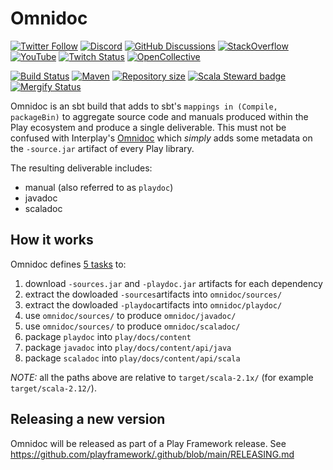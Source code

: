 # Omnidoc

[![Twitter Follow](https://img.shields.io/twitter/follow/playframework?label=follow&style=flat&logo=twitter&color=brightgreen)](https://twitter.com/playframework)
[![Discord](https://img.shields.io/discord/931647755942776882?logo=discord&logoColor=white)](https://discord.gg/g5s2vtZ4Fa)
[![GitHub Discussions](https://img.shields.io/github/discussions/playframework/playframework?&logo=github&color=brightgreen)](https://github.com/playframework/playframework/discussions)
[![StackOverflow](https://img.shields.io/static/v1?label=stackoverflow&logo=stackoverflow&logoColor=fe7a16&color=brightgreen&message=playframework)](https://stackoverflow.com/tags/playframework)
[![YouTube](https://img.shields.io/youtube/channel/views/UCRp6QDm5SDjbIuisUpxV9cg?label=watch&logo=youtube&style=flat&color=brightgreen&logoColor=ff0000)](https://www.youtube.com/channel/UCRp6QDm5SDjbIuisUpxV9cg)
[![Twitch Status](https://img.shields.io/twitch/status/playframework?logo=twitch&logoColor=white&color=brightgreen&label=live%20stream)](https://www.twitch.tv/playframework)
[![OpenCollective](https://img.shields.io/opencollective/all/playframework?label=financial%20contributors&logo=open-collective)](https://opencollective.com/playframework)

[![Build Status](https://github.com/playframework/omnidoc/actions/workflows/build-test.yml/badge.svg)](https://github.com/playframework/omnidoc/actions/workflows/build-test.yml)
[![Maven](https://img.shields.io/maven-central/v/com.typesafe.play/play-omnidoc_2.13.svg?logo=apache-maven)](https://mvnrepository.com/artifact/com.typesafe.play/play-omnidoc_2.13)
[![Repository size](https://img.shields.io/github/repo-size/playframework/omnidoc.svg?logo=git)](https://github.com/playframework/omnidoc)
[![Scala Steward badge](https://img.shields.io/badge/Scala_Steward-helping-blue.svg?style=flat&logo=data:image/png;base64,iVBORw0KGgoAAAANSUhEUgAAAA4AAAAQCAMAAAARSr4IAAAAVFBMVEUAAACHjojlOy5NWlrKzcYRKjGFjIbp293YycuLa3pYY2LSqql4f3pCUFTgSjNodYRmcXUsPD/NTTbjRS+2jomhgnzNc223cGvZS0HaSD0XLjbaSjElhIr+AAAAAXRSTlMAQObYZgAAAHlJREFUCNdNyosOwyAIhWHAQS1Vt7a77/3fcxxdmv0xwmckutAR1nkm4ggbyEcg/wWmlGLDAA3oL50xi6fk5ffZ3E2E3QfZDCcCN2YtbEWZt+Drc6u6rlqv7Uk0LdKqqr5rk2UCRXOk0vmQKGfc94nOJyQjouF9H/wCc9gECEYfONoAAAAASUVORK5CYII=)](https://scala-steward.org)
[![Mergify Status](https://img.shields.io/endpoint.svg?url=https://api.mergify.com/v1/badges/playframework/omnidoc&style=flat)](https://mergify.com)

Omnidoc is an sbt build that adds to sbt's `mappings in (Compile, packageBin)` to aggregate source code and manuals produced within the Play ecosystem and produce a single deliverable. This must not be confused with Interplay's [Omnidoc](https://github.com/playframework/interplay/blob/main/src/main/scala/interplay/Omnidoc.scala) which _simply_ adds some metadata on the `-source.jar` artifact of every Play library. 

The resulting deliverable includes:

 * manual (also referred to as `playdoc`)
 * javadoc
 * scaladoc

## How it works

Omnidoc defines [5 tasks](https://github.com/playframework/omnidoc/blob/70f04533d0f881a9a7f6c1ac5ec6af1d8bb335f9/project/OmnidocBuild.scala#L88-L92) to:

1. download `-sources.jar` and `-playdoc.jar` artifacts for each dependency
2. extract the dowloaded `-sources`artifacts into `omnidoc/sources/` 
3. extract the dowloaded `-playdoc`artifacts into `omnidoc/playdoc/` 
4. use `omnidoc/sources/` to produce `omnidoc/javadoc/`
5. use `omnidoc/sources/` to produce `omnidoc/scaladoc/`
6. package `playdoc` into `play/docs/content`
7. package `javadoc` into `play/docs/content/api/java`
8. package `scaladoc` into `play/docs/content/api/scala`

*NOTE:* all the paths above are relative to `target/scala-2.1x/` (for example `target/scala-2.12/`). 

## Releasing a new version

Omnidoc will be released as part of a Play Framework release. See https://github.com/playframework/.github/blob/main/RELEASING.md
